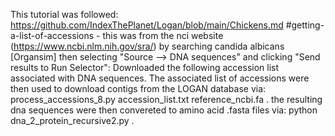This tutorial was followed: https://github.com/IndexThePlanet/Logan/blob/main/Chickens.md
#getting-a-list-of-accessions - this was from the nci website (https://www.ncbi.nlm.nih.gov/sra/)  by searching candida albicans [Organsim]
then selecting "Source --> DNA sequences" and clicking "Send results to Run Selector":
Downloaded the following accession list associated with DNA sequences. The associated list of accessions were then used to download contigs from the LOGAN database via:
process_accessions_8.py accession_list.txt reference_ncbi.fa .
the resulting dna sequences were then convereted to amino acid .fasta files via:
python dna_2_protein_recursive2.py .
